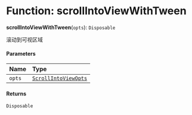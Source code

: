 # Function: scrollIntoViewWithTween

**scrollIntoViewWithTween**(`opts`): `Disposable`

滚动到可视区域

#### Parameters

| Name | Type |
| :------ | :------ |
| `opts` | [`ScrollIntoViewOpts`](/en/auto-docs/core/interfaces/ScrollIntoViewOpts.md) |

#### Returns

`Disposable`
